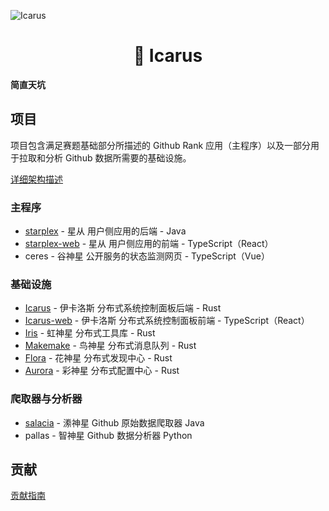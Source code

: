 ![Icarus](https://ice.frostsky.com/2024/10/25/71cadee62ff279e70272ad13431e9cce.png)

<h1 align="center">🌟 Icarus</h1>

**简直天坑**

## 项目

项目包含满足赛题基础部分所描述的 Github Rank 应用（主程序）以及一部分用于拉取和分析 Github 数据所需要的基础设施。

[详细架构描述](./docs/architecture.md)

### 主程序
- [starplex](./starplex) - 星从 用户侧应用的后端 - Java
- [starplex-web](./starplex-web) - 星从 用户侧应用的前端 - TypeScript（React）
- ceres - 谷神星 公开服务的状态监测网页 - TypeScript（Vue）

### 基础设施
- [Icarus](./icarus) - 伊卡洛斯 分布式系统控制面板后端 - Rust
- [Icarus-web](./icarus-web) - 伊卡洛斯 分布式系统控制面板前端 - TypeScript（React）
- [Iris](./iris) - 虹神星 分布式工具库 - Rust
- [Makemake](./makemake) - 鸟神星 分布式消息队列 - Rust
- [Flora](./flora) - 花神星 分布式发现中心 - Rust
- [Aurora](./aurora) - 彩神星 分布式配置中心 - Rust

### 爬取器与分析器

- [salacia](./salacia) - 潫神星 Github 原始数据爬取器 Java
- pallas - 智神星 Github 数据分析器 Python

## 贡献

[贡献指南](./CONTRIBUTING.md)